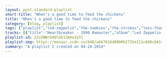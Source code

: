 ```yaml
---
layout: post-standard-playlist
short-title: "When's a good time to feed the chickens"
title: "When's a good time to feed the chickens"
category: [blog, playlist]
tags: ["playlist","led-zeppelin","the-zombies","the-strokes","less-than-jake","beirut","dr.-dog","belle-&-sebastian","brand-new","the-morning-benders","franz-ferdinand","the-zombies","nat-king-cole","dustin-cormier","metallica","mock-orange","capital-cities","glenn-miller","m.-ward","dirty-projectors","frightened-rabbit","simon-&-garfunkel"]
tracks: [{"title":"Heartbreaker - 1990 Remaster","album":"Led Zeppelin II (1994 Remaster)","artists":"Led Zeppelin"},{"title":"Road Runner","album":"Begin Here","artists":"The Zombies"},{"title":"50/50","album":"Comedown Machine","artists":"The Strokes"},{"title":"Give Me Something to Believe in, Inc.","album":"See the Light","artists":"Less Than Jake"},{"title":"The Concubine","album":"March of the Zapotec & Realpeople: Holland","artists":"Beirut"},{"title":"Phenomenon","album":"B-Room [Deluxe Edition]","artists":"Dr. Dog"},{"title":"Meat and Potatoes","album":"The Third Eye Centre","artists":"Belle & Sebastian"},{"title":"Okay I Believe You, But My Tommy Gun Don't","album":"Deja Entendu","artists":"Brand New"},{"title":"Promises","album":"Big Echo","artists":"The Morning Benders"},{"title":"Treason! Animals.","album":"Right Thoughts, Right Words, Right Action (Deluxe Edition)","artists":"Franz Ferdinand"},{"title":"Beechwood Park - Mono Version","album":"Odessey and Oracle","artists":"The Zombies"},{"title":"Straighten Up And Fly Right - Remastered","album":"The Unforgettable Nat King Cole (Remastered)","artists":"Nat King Cole"},{"title":"Song of Storms (feat. Matt Begneaud)","album":"8 Bit Oblivion","artists":"Dustin Cormier"},{"title":"St. Anger","album":"St. Anger","artists":"Metallica"},{"title":"Twelve O'clock Call","album":"The Record Play","artists":"Mock Orange"},{"title":"I Sold My Bed, But Not My Stereo","album":"In A Tidal Wave Of Mystery (Deluxe)","artists":"Capital Cities"},{"title":"In the Mood","album":"Pure Gold","artists":"Glenn Miller"},{"title":"Right in the Head","album":"Post-War","artists":"M. Ward"},{"title":"Unto Caesar","album":"Swing Lo Magellan","artists":"Dirty Projectors"},{"title":"Old Old Fashioned","album":"The Midnight Organ Fight","artists":"Frightened Rabbit"},{"title":"The 59th Street Bridge Song (Feelin' Groovy)","album":"Parsley, Sage, Rosemary And Thyme","artists":"Simon & Garfunkel"}]
playlist-id: 2ZvZWWrO4QlUk126ma3y5l
playlist-img: https://mosaic.scdn.co/640/ab67616d0000b2732e111c660cb4144df130842bab67616d0000b273b7fbb999ab997e52cecd01f2ab67616d0000b273f07ef193e0bb6a238ea37f0aab67616d0000b273fc4f17340773c6c3579fea0d
summary: "A playlist I created on 04-24-2014"
---
```

